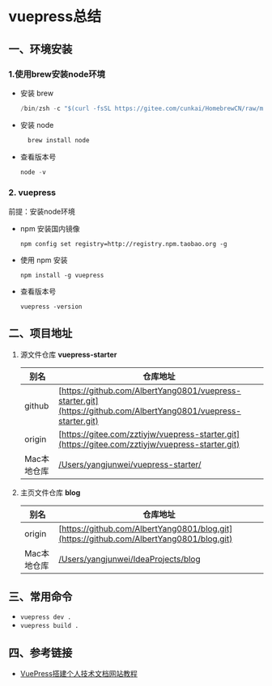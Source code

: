# vuepress总结

## 一、环境安装

### 1.使用brew安装node环境

- 安装 brew

  ```java
  /bin/zsh -c "$(curl -fsSL https://gitee.com/cunkai/HomebrewCN/raw/master/Homebrew.sh)
  ```

- 安装 node

  ```java
	brew install node
  ```

- 查看版本号

  ```java
  node -v
  ```

### 2. vuepress

前提：安装node环境

- npm 安装国内镜像

  ```
  npm config set registry=http://registry.npm.taobao.org -g
  ```

- 使用 npm 安装

  ```
  npm install -g vuepress
  ```

- 查看版本号

  ```
  vuepress -version
  ```





## 二、项目地址

1. 源文件仓库 **vuepress-starter**

   | 别名        | 仓库地址                                                     |
   | ----------- | ------------------------------------------------------------ |
   | github      | [https://github.com/AlbertYang0801/vuepress-starter.git](https://github.com/AlbertYang0801/vuepress-starter.git) |
   | origin      | [https://gitee.com/zztiyjw/vuepress-starter.git](https://gitee.com/zztiyjw/vuepress-starter.git) |
   | Mac本地仓库 | [/Users/yangjunwei/vuepress-starter/](/Users/yangjunwei/vuepress-starter/) |

2. 主页文件仓库 **blog**

   | 别名        | 仓库地址                                                     |
   | ----------- | ------------------------------------------------------------ |
   | origin      | [https://github.com/AlbertYang0801/blog.git](https://github.com/AlbertYang0801/blog.git) |
   | Mac本地仓库 | [/Users/yangjunwei/IdeaProjects/blog](/Users/yangjunwei/IdeaProjects/blog) |

## 三、常用命令

- `vuepress dev .`
- `vuepress build .`

## 四、参考链接

- [VuePress搭建个人技术文档网站教程](https://segmentfault.com/a/1190000017055963)

